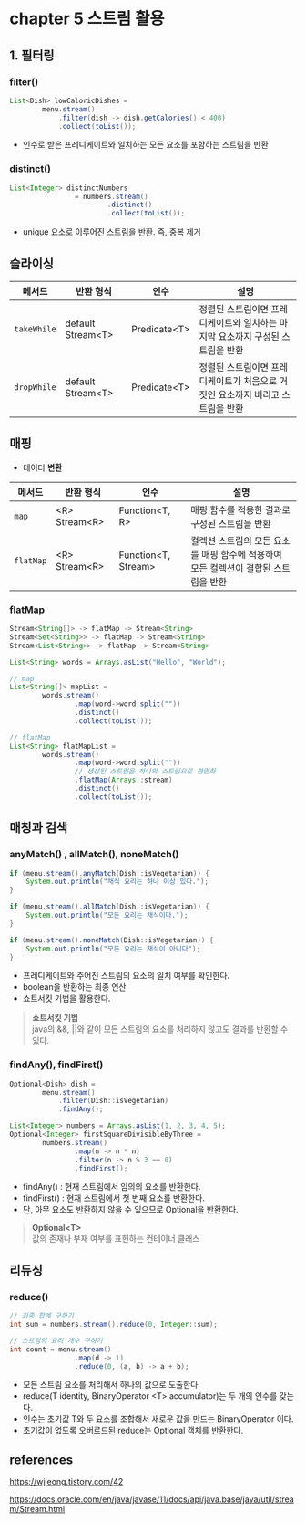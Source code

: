 # chapter 5 스트림 활용

## 1. 필터링
### filter()
```java
List<Dish> lowCaloricDishes =
        menu.stream()
            .filter(dish -> dish.getCalories() < 400)
            .collect(toList());
```
- 인수로 받은 프레디케이트와 일치하는 모든 요소를 포함하는 스트림을 반환

### distinct()
```java
List<Integer> distinctNumbers
                = numbers.stream()
                        .distinct()
                        .collect(toList());
```
- unique 요소로 이루어진 스트림을 반환. 즉, 중복 제거

## 슬라이싱
|메서드|반환 형식|인수|설명|
|---|---|---|---|
|```takeWhile```|default Stream\<T>|Predicate\<T>|정렬된 스트림이면 프레디케이트와 일치하는 마지막 요소까지 구성된 스트림을 반환|
|```dropWhile```|default Stream\<T>|Predicate\<T>|정렬된 스트림이면 프레디케이트가 처음으로 거짓인 요소까지 버리고 스트림을 반환|

## 매핑
- 데이터 **변환**

|메서드|반환 형식|인수|설명|
|---|---|---|---|
|```map```|\<R> Stream\<R>|Function<T, R>|매핑 함수를 적용한 결과로 구성된 스트림을 반환|
|```flatMap```|\<R> Stream\<R>|Function<T, Stream<R>>|컬렉션 스트림의 모든 요소를 매핑 함수에 적용하여 모든 컬렉션이 결합된 스트림을 반환|

### flatMap
```java
Stream<String[]> -> flatMap -> Stream<String>
Stream<Set<String>> -> flatMap -> Stream<String>
Stream<List<String>> -> flatMap -> Stream<String>
```

```java
List<String> words = Arrays.asList("Hello", "World");

// map
List<String[]> mapList =
        words.stream()
                .map(word->word.split(""))
                .distinct()
                .collect(toList());

// flatMap
List<String> flatMapList =
        words.stream()
                .map(word->word.split(""))
                // 생성된 스트림을 하나의 스트림으로 평면화
                .flatMap(Arrays::stream)
                .distinct()
                .collect(toList());
```

## 매칭과 검색
### anyMatch() , allMatch(), noneMatch()
```java
if (menu.stream().anyMatch(Dish::isVegetarian)) {
    System.out.println("채식 요리는 하나 이상 있다.");
}

if (menu.stream().allMatch(Dish::isVegetarian)) {
    System.out.println("모든 요리는 채식이다.");
}

if (menu.stream().noneMatch(Dish::isVegetarian)) {
    System.out.println("모든 요리는 채식이 아니다");
}
```
- 프레디케이트와 주어진 스트림의 요소의 일치 여부를 확인한다.
- boolean을 반환하는 최종 연산
- 쇼트서킷 기법을 활용한다.

> **쇼트서킷 기법**  
> java의 &&, ||와 같이 모든 스트림의 요소를 처리하지 않고도 결과를 반환할 수 있다.   

### findAny(), findFirst()

```java
Optional<Dish> dish = 
        menu.stream()
            .filter(Dish::isVegetarian)
            .findAny();

List<Integer> numbers = Arrays.asList(1, 2, 3, 4, 5);
Optional<Integer> firstSquareDivisibleByThree =
        numbers.stream()
                .map(n -> n * n)
                .filter(n -> n % 3 == 0)
                .findFirst();
```
- findAny() : 현재 스트림에서 임의의 요소를 반환한다.
- findFirst() : 현재 스트림에서 첫 번째 요소를 반환한다. 
- 단, 아무 요소도 반환하지 않을 수 있으므로 Optional을 반환한다.

> **Optional\<T>**  
> 값의 존재나 부재 여부를 표현하는 컨테이너 클래스
  
  

## 리듀싱
### reduce()
```java
// 최종 합계 구하기
int sum = numbers.stream().reduce(0, Integer::sum);

// 스트림의 요리 개수 구하기
int count = menu.stream()
                .map(d -> 1)
                .reduce(0, (a, b) -> a + b);
```

- 모든 스트림 요소를 처리해서 하나의 값으로 도출한다.
- reduce(T identity, BinaryOperator \<T> accumulator)는 두 개의 인수를 갖는다. 
- 인수는 초기값 T와 두 요소를 조합해서 새로운 값을 만드는 BinaryOperator 이다.
- 초기값이 없도록 오버로드된 reduce는 Optional 객체를 반환한다.  
  

## references
https://wjjeong.tistory.com/42  

https://docs.oracle.com/en/java/javase/11/docs/api/java.base/java/util/stream/Stream.html